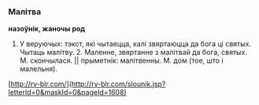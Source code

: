 ### Малітва
**назоўнік, жаночы род**

1. У веруючых: тэкст, які чытаецца, калі звяртаюцца да бога ці святых. Чытаць малітву. 2. Маленне, звяртанне з малітвай да бога, святых. М. скончылася. || прыметнік: малітвенны. М. дом (тое, што і малельня).

<a rel="author">[http://rv-blr.com/](http://rv-blr.com/slounik.jsp?letterId=0&maskId=0&pageId=1608)</a>
